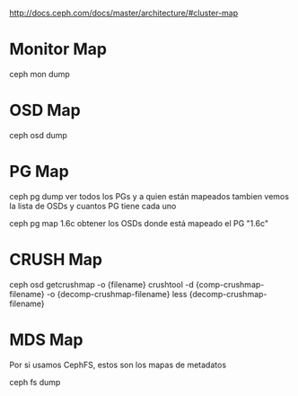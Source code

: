 http://docs.ceph.com/docs/master/architecture/#cluster-map

# Monitor Map
ceph mon dump


# OSD Map
ceph osd dump


# PG Map
ceph pg dump
  ver todos los PGs y a quien están mapeados
  tambien vemos la lista de OSDs y cuantos PG tiene cada uno

ceph pg map 1.6c
  obtener los OSDs donde está mapeado el PG "1.6c"


# CRUSH Map
ceph osd getcrushmap -o {filename}
crushtool -d {comp-crushmap-filename} -o {decomp-crushmap-filename}
less {decomp-crushmap-filename}


# MDS Map
Por si usamos CephFS, estos son los mapas de metadatos

ceph fs dump
